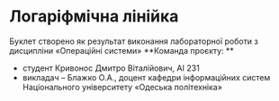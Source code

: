 # Логаріфмічна лінійка 
Буклет створено як результат виконання лабораторної роботи з дисципліни «Операційні системи»
**Команда проєкту: **
* студент  Кривонос Дмитро Віталійович, АІ 231
* викладач – Блажко О.А., доцент кафедри інформаційних систем Національного університету «Одеська політехніка»
  
